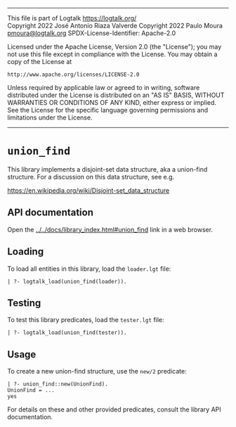 ________________________________________________________________________

This file is part of Logtalk <https://logtalk.org/>  
Copyright 2022 José Antonio Riaza Valverde
Copyright 2022 Paulo Moura <pmoura@logtalk.org>
SPDX-License-Identifier: Apache-2.0

Licensed under the Apache License, Version 2.0 (the "License");
you may not use this file except in compliance with the License.
You may obtain a copy of the License at

    http://www.apache.org/licenses/LICENSE-2.0

Unless required by applicable law or agreed to in writing, software
distributed under the License is distributed on an "AS IS" BASIS,
WITHOUT WARRANTIES OR CONDITIONS OF ANY KIND, either express or implied.
See the License for the specific language governing permissions and
limitations under the License.
________________________________________________________________________


`union_find`
============

This library implements a disjoint-set data structure, aka a union-find
structure. For a discussion on this data structure, see e.g.

https://en.wikipedia.org/wiki/Disjoint-set_data_structure


API documentation
-----------------

Open the [../../docs/library_index.html#union_find](../../docs/library_index.html#union_find)
link in a web browser.


Loading
-------

To load all entities in this library, load the `loader.lgt` file:

	| ?- logtalk_load(union_find(loader)).


Testing
-------

To test this library predicates, load the `tester.lgt` file:

	| ?- logtalk_load(union_find(tester)).


Usage
-----

To create a new union-find structure, use the `new/2` predicate:

	| ?- union_find::new(UnionFind).
	UnionFind = ...
	yes

For details on these and other provided predicates, consult the library
API documentation.

